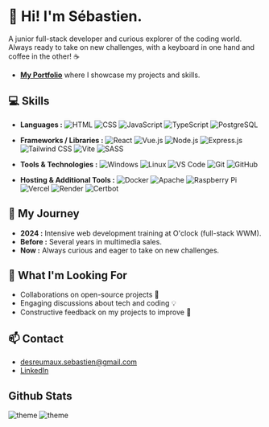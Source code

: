 # 👋 Hi! I'm Sébastien.  
A junior full-stack developer and curious explorer of the coding world.
Always ready to take on new challenges, with a keyboard in one hand and coffee in the other! ☕

- **[My Portfolio](..)** where I showcase my projects and skills.

## 💻 Skills
- **Languages :** 
  ![HTML](https://img.shields.io/badge/-HTML-E34F26?style=flat&logo=html5&logoColor=white)
  ![CSS](https://img.shields.io/badge/-CSS-1572B6?style=flat&logo=css3&logoColor=white)
  ![JavaScript](https://img.shields.io/badge/-JavaScript-F7DF1E?style=flat&logo=javascript&logoColor=black)
  ![TypeScript](https://img.shields.io/badge/-TypeScript-3178C6?style=flat&logo=typescript&logoColor=white)
  ![PostgreSQL](https://img.shields.io/badge/-PostgreSQL-336791?style=flat&logo=postgresql&logoColor=white)

- **Frameworks / Libraries :**
  ![React](https://img.shields.io/badge/-React-61DAFB?style=flat&logo=react&logoColor=black)
  ![Vue.js](https://img.shields.io/badge/-Vue.js-4FC08D?style=flat&logo=vue.js&logoColor=white)
  ![Node.js](https://img.shields.io/badge/-Node.js-339933?style=flat&logo=node.js&logoColor=white)
  ![Express.js](https://img.shields.io/badge/-Express.js-000000?style=flat&logo=express&logoColor=white)
  ![Tailwind CSS](https://img.shields.io/badge/-Tailwind_CSS-06B6D4?style=flat&logo=tailwind-css&logoColor=white)
  ![Vite](https://img.shields.io/badge/-Vite-646CFF?style=flat&logo=vite&logoColor=white)
  ![SASS](https://img.shields.io/badge/-SASS-CC6699?style=flat&logo=sass&logoColor=white)

- **Tools & Technologies :** 
  ![Windows](https://img.shields.io/badge/-Windows-0078D6?style=flat&logo=windows&logoColor=white)
  ![Linux](https://img.shields.io/badge/-Linux-FCC624?style=flat&logo=linux&logoColor=white)
  ![VS Code](https://img.shields.io/badge/-VS_Code-007ACC?style=flat&logo=visual-studio-code&logoColor=white)
  ![Git](https://img.shields.io/badge/-Git-F05032?style=flat&logo=git&logoColor=white)
  ![GitHub](https://img.shields.io/badge/-GitHub-181717?style=flat&logo=github&logoColor=white)  

- **Hosting & Additional Tools :** 
  ![Docker](https://img.shields.io/badge/-Docker-2496ED?style=flat&logo=docker&logoColor=white)
  ![Apache](https://img.shields.io/badge/-Apache-D22128?style=flat&logo=apache&logoColor=white)
  ![Raspberry Pi](https://img.shields.io/badge/-Raspberry_Pi-A22846?style=flat&logo=raspberry-pi&logoColor=white)
  ![Vercel](https://img.shields.io/badge/-Vercel-000000?style=flat&logo=vercel&logoColor=white)
  ![Render](https://img.shields.io/badge/-Render-7F56D9?style=flat&logo=render&logoColor=white)
  ![Certbot](https://img.shields.io/badge/-Certbot-000000?style=flat&logo=certbot&logoColor=white)
  

## 🚀 My Journey
- **2024 :** Intensive web development training at O'clock (full-stack WWM).
- **Before :** Several years in multimedia sales.
- **Now :** Always curious and eager to take on new challenges.

## 🤝 What I'm Looking For
- Collaborations on open-source projects 🚀  
- Engaging discussions about tech and coding 💡  
- Constructive feedback on my projects to improve 🙌

 ## 📫 Contact 
- desreumaux.sebastien@gmail.com
- [LinkedIn](https://www.linkedin.com/in/sebastien-desreumaux-835942287/)

## Github Stats
 ![theme](https://github-readme-stats.vercel.app/api/top-langs/?username=Sebiiih) 
 ![theme](https://github-profile-summary-cards.vercel.app/api/cards/profile-details?username=Sebiiih)




